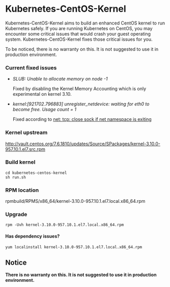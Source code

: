 # Kubernetes-CentOS-Kernel

Kubernetes-CentOS-Kernel aims to build an enhanced CentOS kernel to run Kubernetes safely. If you are running Kubernetes on CentOS, you may encounter some critical issues that would crash your guest operating system. Kubernetes-CentOS-Kernel fixes those critical issues for you.

To be noticed, there is no warranty on this. It is not suggested to use it in production environment.


### Current fixed issues
* *SLUB: Unable to allocate memory on node -1*

  Fixed by disabling the Kernel Memory Accounting which is only experimental on kernel 3.10.
  
* *kernel:[921702.796883] unregister_netdevice: waiting for eth0 to become free. Usage count = 1*

  Fixed according to [net: tcp: close sock if net namespace is exiting](https://github.com/torvalds/linux/commit/4ee806d51176ba7b8ff1efd81f271d7252e03a1d)

### Kernel upstream
http://vault.centos.org/7.6.1810/updates/Source/SPackages/kernel-3.10.0-957.10.1.el7.src.rpm

### Build kernel

```
cd kubernetes-centos-kernel
sh run.sh
```

### RPM location

rpmbuild/RPMS/x86_64/kernel-3.10.0-957.10.1.el7.local.x86_64.rpm

### Upgrade
```
rpm -Uvh kernel-3.10.0-957.10.1.el7.local.x86_64.rpm
```

#### Has dependency issues?
```
yum localinstall kernel-3.10.0-957.10.1.el7.local.x86_64.rpm
```

## Notice

**There is no warranty on this. It is not suggested to use it in production environment.**

